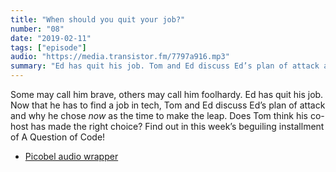 ```yaml
---
title: "When should you quit your job?"
number: "08"
date: "2019-02-11"
tags: ["episode"]
audio: "https://media.transistor.fm/7797a916.mp3"
summary: "Ed has quit his job. Tom and Ed discuss Ed’s plan of attack and why he chose now as the time to make the leap."
---
```


Some may call him brave, others may call him foolhardy. Ed has quit his job. Now that he has to find a job in tech, 
Tom and Ed discuss Ed’s plan of attack and why he chose *now* as the time to make the leap. Does Tom think his co-host 
has made the right choice? Find out in this week’s beguiling installment of A Question of Code!

* [Picobel audio wrapper](https://github.com/tomhazledine/picobel)
